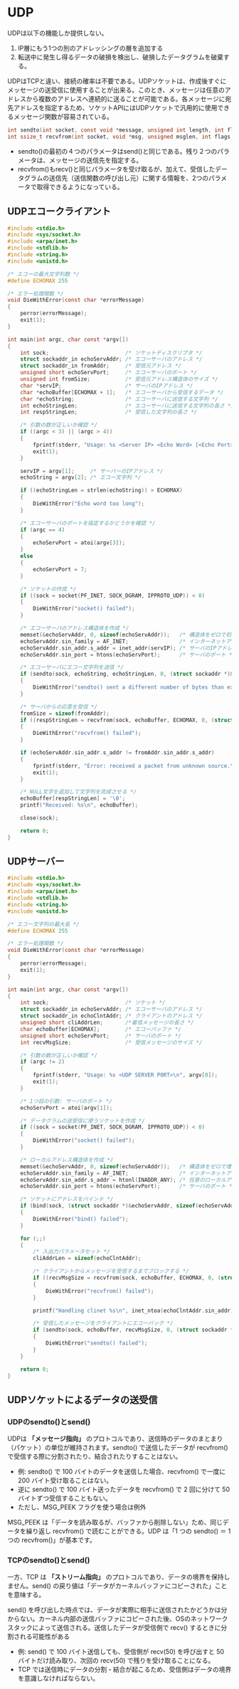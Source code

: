 # UDP

UDPは以下の機能しか提供しない。

1. IP層にもう1つの別のアドレッシングの層を追加する
2. 転送中に発生し得るデータの破損を検出し、破損したデータグラムを破棄する。


UDPはTCPと違い、接続の確率は不要である。UDPソケットは、作成後すぐにメッセージの送受信に使用することが出来る。このとき、メッセージは任意のアドレスから複数のアドレスへ連続的に送ることが可能である。各メッセージに宛先アドレスを指定するため、ソケットAPIにはUDPソケットで汎用的に使用できるメッセージ関数が容易されている。

```c
int sendto(int socket, const void *message, unsigned int length, int flags, struct sockaddr *to, unsigned int toLength);
int ssize_t recvfrom(int socket, void *msg, unsigned msglen, int flags, struct sockaddr from, unsigned int *fromlen);
```

- sendto()の最初の４つのパラメータはsend()と同じである。残り２つのパラメータは、メッセージの送信先を指定する。
- recvfrom()もrecv()と同じパラメータを受け取るが、加えて、受信したデータグラムの送信先（送信関数の呼び出し元）に関する情報を、2つのパラメータで取得できるようになっている。

## UDPエコークライアント

```c
#include <stdio.h>
#include <sys/socket.h>
#include <arpa/inet.h>
#include <stdlib.h>
#include <string.h>
#include <unistd.h>

/* エコーの最大文字列数 */
#define ECHOMAX 255

/* エラー処理関数 */
void DieWithError(const char *errorMessage)
{
    perror(errorMessage);
    exit(1);
}

int main(int argc, char const *argv[])
{
    int sock;                        /* ソケットディスクリプタ */
    struct sockaddr_in echoServAddr; /* エコーサーバのアドレス */
    struct sockaddr_in fromAddr;     /* 受信元アドレス */
    unsigned short echoServPort;     /* エコーサーバのポート */
    unsigned int fromSize;           /* 受信元アドレス構造体のサイズ */
    char *servIP;                    /* サーバのIPアドレス */
    char *echoBuffer[ECHOMAX + 1];   /* エコーサーバから受信するデータ */
    char *echoString;                /* エコーサーバに送信する文字列 */
    int echoStringLen;               /* エコーサーバに送信する文字列の長さ */
    int respStringLen;               /* 受信した文字列の長さ */

    /* 引数の数が正しいか確認 */
    if ((argc < 3) || (argc > 4))
    {
        fprintf(stderr, "Usage: %s <Server IP> <Echo Word> [<Echo Port>]\n", argv[0]);
        exit(1);
    }

    servIP = argv[1];     /* サーバーのIPアドレス */
    echoString = argv[2]; /* エコー文字列 */

    if ((echoStringLen = strlen(echoString)) > ECHOMAX)
    {
        DieWithError("Echo word too long");
    }

    /* エコーサーバのポートを指定するかどうかを確認 */
    if (argc == 4)
    {
        echoServPort = atoi(argv[3]);
    }
    else
    {
        echoServPort = 7;
    }

    /* ソケットの作成 */
    if ((sock = socket(PF_INET, SOCK_DGRAM, IPPROTO_UDP)) < 0)
    {
        DieWithError("socket() failed");
    }

    /* エコーサーバのアドレス構造体を作成 */
    memset(&echoServAddr, 0, sizeof(echoServAddr));   /* 構造体をゼロで初期化 */
    echoServAddr.sin_family = AF_INET;                /* インターネットアドレスファミリ */
    echoServAddr.sin_addr.s_addr = inet_addr(servIP); /* サーバのIPアドレス */
    echoServAddr.sin_port = htons(echoServPort);      /* サーバのポート */

    /* エコーサーバにエコー文字列を送信 */
    if (sendto(sock, echoString, echoStringLen, 0, (struct sockaddr *)&echoServAddr, sizeof(echoServAddr)) != echoStringLen)
    {
        DieWithError("sendto() sent a different number of bytes than expected");
    }

    /* サーバからの応答を受信 */
    fromSize = sizeof(fromAddr);
    if ((respStringLen = recvfrom(sock, echoBuffer, ECHOMAX, 0, (struct sockaddr *)&fromAddr, &fromSize)) < 0)
    {
        DieWithError("recvfrom() failed");
    }

    if (echoServAddr.sin_addr.s_addr != fromAddr.sin_addr.s_addr)
    {
        fprintf(stderr, "Error: received a packet from unknown source.\n");
        exit(1);
    }

    /* NULL文字を追加して文字列を完成させる */
    echoBuffer[respStringLen] = '\0';
    printf("Received: %s\n", echoBuffer);

    close(sock);

    return 0;
}
```

## UDPサーバー

```c
#include <stdio.h>
#include <sys/socket.h>
#include <arpa/inet.h>
#include <stdlib.h>
#include <string.h>
#include <unistd.h>

/* エコー文字列の最大長 */
#define ECHOMAX 255

/* エラー処理関数 */
void DieWithError(const char *errorMessage)
{
    perror(errorMessage);
    exit(1);
}

int main(int argc, char const *argv[])
{
    int sock;                        /* ソケット */
    struct sockaddr_in echoServAddr; /* エコーサーバのアドレス */
    struct sockaddr_in echoClntAddr; /* クライアントのアドレス */
    unsigned short cliAddrLen;       /*着信メッセージの長さ */
    char echoBuffer[ECHOMAX];        /* エコーバッファ */
    unsigned short echoServPort;     /* サーバのポート */
    int recvMsgSize;                 /* 受信メッセージのサイズ */

    /* 引数の数が正しいか確認 */
    if (argc != 2)
    {
        fprintf(stderr, "Usage: %s <UDP SERVER PORT>\n", argv[0]);
        exit(1);
    }

    /* 1つ目の引数: サーバのポート */
    echoServPort = atoi(argv[1]);

    /* データグラムの送受信に使うソケットを作成 */
    if ((sock = socket(PF_INET, SOCK_DGRAM, IPPROTO_UDP)) < 0)
    {
        DieWithError("socket() failed");
    }

    /* ローカルアドレス構造体を作成 */
    memset(&echoServAddr, 0, sizeof(echoServAddr));   /* 構造体をゼロで埋める */
    echoServAddr.sin_family = AF_INET;                /* インターネットアドレスファミリ */
    echoServAddr.sin_addr.s_addr = htonl(INADDR_ANY); /* 任意のローカルアドレス */
    echoServAddr.sin_port = htons(echoServPort);      /* サーバのポート */

    /* ソケットにアドレスをバインド */
    if (bind(sock, (struct sockaddr *)&echoServAddr, sizeof(echoServAddr)) < 0)
    {
        DieWithError("bind() failed");
    }

    for (;;)
    {
        /* 入出力パラメータセット */
        cliAddrLen = sizeof(echoClntAddr);

        /* クライアントからメッセージを受信するまでブロックする */
        if ((recvMsgSize = recvfrom(sock, echoBuffer, ECHOMAX, 0, (struct sockaddr *)&echoClntAddr, &cliAddrLen)) < 0)
        {
            DieWithError("recvfrom() failed");
        }

        printf("Handling clinet %s\n", inet_ntoa(echoClntAddr.sin_addr));

        /* 受信したメッセージをクライアントにエコーバック */
        if (sendto(sock, echoBuffer, recvMsgSize, 0, (struct sockaddr *)&echoClntAddr, sizeof(echoClntAddr)) != recvMsgSize)
        {
            DieWithError("sendto() failed");
        }
    }

    return 0;
}
```

## UDPソケットによるデータの送受信

### UDPのsendto()とsend()

UDPは **「メッセージ指向」** のプロトコルであり、送信時のデータのまとまり（パケット）の単位が維持されます。sendto() で送信したデータが recvfrom() で受信する際に分割されたり、結合されたりすることはない。

- 例: sendto() で 100 バイトのデータを送信した場合、recvfrom() で一度に 200 バイト受け取ることはない。
- 逆に sendto() で 100 バイト送ったデータを recvfrom() で 2 回に分けて 50 バイトずつ受信することもない。
- ただし、MSG_PEEK フラグを使う場合は例外

MSG_PEEK は「データを読み取るが、バッファから削除しない」ため、同じデータを繰り返し recvfrom() で読むことができる。UDP は「1 つの sendto() ＝ 1 つの recvfrom()」が基本です。

### TCPのsendto()とsend()

一方、TCP は **「ストリーム指向」** のプロトコルであり、データの境界を保持しません。send() の戻り値は「データがカーネルバッファにコピーされた」ことを意味する。

send() を呼び出した時点では、データが実際に相手に送信されたかどうかは分からない。カーネル内部の送信バッファにコピーされた後、OSのネットワークスタックによって送信される。送信したデータが受信側で recv() するときに分割される可能性がある

- 例: send() で 100 バイト送信しても、受信側が recv(50) を呼び出すと 50 バイトだけ読み取り、次回の recv(50) で残りを受け取ることになる。
- TCP では送信時にデータの分割・結合が起こるため、受信側はデータの境界を意識しなければならない。